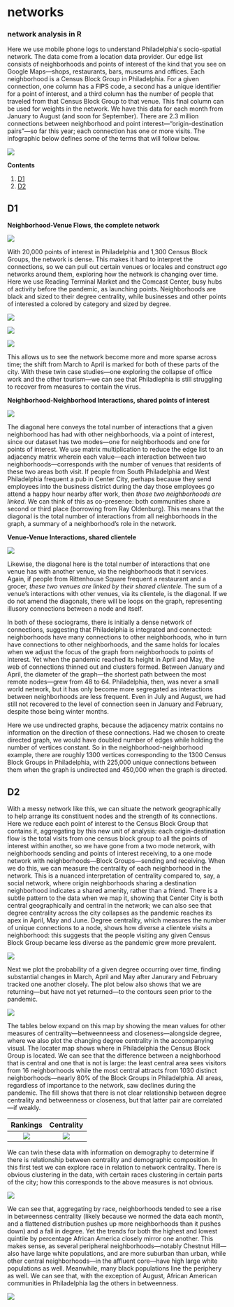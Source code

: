 # networks
### network analysis in R

Here we use mobile phone logs to understand Philadelphia's socio-spatial network. The data come from a location data provider. Our edge list consists of neighborhoods and points of interest of the kind that you see on Google Maps—shops, restaurants, bars, museums and offices. Each neighborhood is a Census Block Group in Philadelphia. For a given connection, one column has a FIPS code, a second has a unique identifier for a point of interest, and a third column has the number of people that traveled from that Census Block Group to that venue. This final column can be used for weights in the network. We have this data for each month from January to August (and soon for September). There are 2.3 million connections between neighborhood and point interest—“origin-destination pairs”—so far this year; each connection has one or more visits. The infographic below defines some of the terms that will follow below.  

![](viz/infographic.gif)

**Contents**

1. [D1](#D1)
2. [D2](#D2)

## D1

**Neighborhood-Venue Flows, the complete network**

![](viz/agg_graphopt.png)

With 20,000 points of interest in Philadelphia and 1,300 Census Block Groups, the network is dense. This makes it hard to interpret the connections, so we can pull out certain venues or locales and construct *ego* networks around them, exploring how the network is changing over time. Here we use Reading Terminal Market and the Comcast Center, busy hubs of activity before the pandemic, as launching points. Neighborhoods are black and sized to their degree centrality, while businesses and other points of interested a colored by category and sized by degree.

![](viz/cmap.png)

![](viz/poi_comcast.gif)

![](viz/poi_reading.gif)

This allows us to see the network become more and more sparse across time; the shift from March to April is marked for both of these parts of the city. With these twin case studies—one exploring the collapse of office work and the other tourism—we can see that Philadlephia is still struggling to recover from measures to contain the virus.

**Neighborhood-Neighborhood Interactions, shared points of interest**

![](viz/mode_one.gif)

The diagonal here conveys the total number of interactions that a given neighborhood has had with other neighborhoods, via a point of interest, since our dataset has two modes—one for neighborhoods and one for points of interest. We use matrix multiplication to reduce the edge list to an adjacency matrix wherein each value—each interaction between two neighborhoods—corresponds with the number of venues that residents of these two areas both visit. If people from South Philadelphia and West Philadelphia frequent a pub in Center City, perhaps because they send employees into the business district during the day those employees go attend a happy hour nearby after work, then *those two neighborhoods are linked*. We can think of this as co-presence: both communities share a second or third place (borrowing from Ray Oldenburg). This means that the diagonal is the total number of interactions from all neighborhoods in the graph, a summary of a neighborhood’s role in the network.  

**Venue-Venue Interactions, shared clientele**

![](viz/mode_two.gif)

Likewise, the diagonal here is the total number of interactions that one venue has with another venue, via the neighborhoods that it services. Again, if people from Rittenhouse Square frequent a restaurant and a grocer, *these two venues are linked by their shared clientele*. The sum of a venue’s interactions with other venues, via its clientele, is the diagonal. If we do not amend the diagonals, there will be loops on the graph, representing illusory connections between a node and itself.  

In both of these sociograms, there is initially a dense network of connections, suggesting that Philadelphia is integrated and connected: neighborhoods have many connections to other neighborhoods, who in turn have connections to other neighborhoods, and the same holds for locales when we adjust the focus of the graph from neighborhoods to points of interest. Yet when the pandemic reached its height in April and May, the web of connections thinned out and clusters formed. Between January and April, the diameter of the graph—the shortest path between the most remote nodes—grew from 48 to 64. Philadelphia, then, was never a small world network, but it has only become more segregated as interactions between neighborhoods are less frequent. Even in July and August, we had still not recovered to the level of connection seen in January and February, despite those being winter months.

Here we use undirected graphs, because the adjacency matrix contains no information on the direction of these connections. Had we chosen to create directed graph, we would have doubled number of edges while holding the number of vertices constant. So in the neighborhood-neighborhood example, there are roughly 1300 vertices corresponding to the 1300 Census Block Groups in Philadelphia, with 225,000 unique connections between them when the graph is undirected and 450,000 when the graph is directed.        

## D2

With a messy network like this, we can situate the network geographically to help arrange its constituent nodes and the strength of its connections. Here we reduce each point of interest to the Census Block Group that contains it, aggregating by this new unit of analysis: each origin-destination flow is the total visits from one census block group to all the points of interest within another, so we have gone from a two mode network, with neighborhoods sending and points of interest receiving, to a one mode network with neighborhoods—Block Groups—sending and receiving. When we do this, we can measure the centrality of each neighborhood in the network. This is a nuanced interpretation of centrality compared to, say, a social network, where origin neighborhoods sharing a destination neighborhood indicates a shared amenity, rather than a friend. There is a subtle pattern to the data when we map it, showing that Center City is both central geographically and central in the network; we can also see that degree centrality across the city collapses as the pandemic reaches its apex in April, May and June. Degree centrality, which measures the number of unique connections to a node, shows how diverse a clientele visits a neighborhood: this suggests that the people visiting any given Census Block Group became less diverse as the pandemic grew more prevalent.     

![](viz/degri.gif)

Next we plot the probability of a given degree occurring over time, finding substantial changes in March, April and May after Janurary and February tracked one another closely. The plot below also shows that we are returning—but have not yet returned—to the contours seen prior to the pandemic.

![](viz/ecdf.gif) 

The tables below expand on this map by showing the mean values for other measures of centrality—betweenneess and closeness—alongside degree, where we also plot the changing degree centrality in the accompanying visual. The locater map shows where in Philadelphia the Census Block Group is located. We can see that the difference between a neighborhood that is central and one that is not is large: the least central area sees visitors from 16 neighborhoods while the most central attracts from 1030 distinct neighborhoods—nearly 80% of the Block Groups in Philadelphia. All areas, regardless of importance to the network, saw declines during the pandemic. The fill shows that there is not clear relationship between degree centrality and betweenness or closeness, but that latter pair are correlated—if weakly.

Rankings             |  Centrality
:-------------------------:|:-------------------------:
![](viz/best.png)|![](viz/worst.png)

We can twin these data with information on demography to determine if there is relationship between centrality and demographic composition. In this first test we can explore race in relation to network centrality. There is obvious clustering in the data, with certain races clustering in certain parts of the city; how this corresponds to the above measures is not obvious.

![](viz/demography.png)

We can see that, aggregating by race, neighborhoods tended to see a rise in betweenness centrality (likely because we normed the data each month, and a flattened distribution pushes up more neighborhoods than it pushes down) and a fall in degree. Yet the trends for both the highest and lowest quintile by percentage African America closely mirror one another. This makes sense, as several peripheral neighborhoods—notably Chestnut Hill—also have large white populations, and are more suburban than urban, while other central neighborhoods—in the affluent core—have high large white populations as well. Meanwhile, many black populations line the periphery as well. We can see that, with the exception of August, African American communities in Philadelphia lag the others in betweenness.

![](viz/relationships.png)
